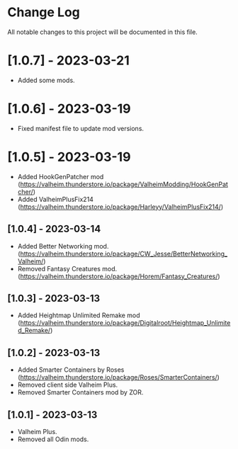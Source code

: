 # Change Log

All notable changes to this project will be documented in this file.

# [1.0.7] - 2023-03-21

- Added some mods.

# [1.0.6] - 2023-03-19

- Fixed manifest file to update mod versions.

# [1.0.5] - 2023-03-19

- Added HookGenPatcher mod (https://valheim.thunderstore.io/package/ValheimModding/HookGenPatcher/)
- Added ValheimPlusFix214 (https://valheim.thunderstore.io/package/Harleyy/ValheimPlusFix214/)

## [1.0.4] - 2023-03-14

- Added Better Networking mod. (https://valheim.thunderstore.io/package/CW_Jesse/BetterNetworking_Valheim/)
- Removed Fantasy Creatures mod. (https://valheim.thunderstore.io/package/Horem/Fantasy_Creatures/)

## [1.0.3] - 2023-03-13

- Added Heightmap Unlimited Remake mod (https://valheim.thunderstore.io/package/Digitalroot/Heightmap_Unlimited_Remake/)

## [1.0.2] - 2023-03-13

- Added Smarter Containers by Roses (https://valheim.thunderstore.io/package/Roses/SmarterContainers/)
- Removed client side Valheim Plus.
- Removed Smarter Containers mod by ZOR.

## [1.0.1] - 2023-03-13

- Valheim Plus.
- Removed all Odin mods.
